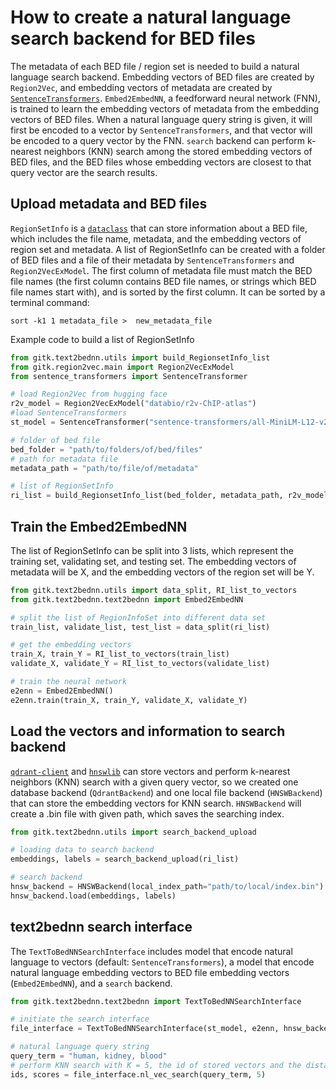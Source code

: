 # How to create a natural language search backend for BED files
The metadata of each BED file / region set is needed to build a natural language search backend. Embedding vectors of BED
files are created by `Region2Vec`, and embedding vectors of metadata are created by [`SentenceTransformers`](https://www.sbert.net/). `Embed2EmbedNN`,
a feedforward neural network (FNN), is trained to learn the embedding vectors of metadata from the embedding vectors of BED
files. When a natural language query string is given, it will first be encoded to a vector by `SentenceTransformers`, and that
vector will be encoded to a query vector by the FNN. `search` backend can perform k-nearest neighbors (KNN) search among the
stored embedding vectors of BED files, and the BED files whose embedding vectors are closest to that query vector are the
search results.

## Upload metadata and BED files
`RegionSetInfo` is a [`dataclass`](https://docs.python.org/3/library/dataclasses.html) that can store information about a BED file, which includes the file name, metadata, and the
embedding vectors of region set and metadata. A list of RegionSetInfo can be created with a folder of BED files and a file of their
metadata by `SentenceTransformers` and `Region2VecExModel`. The first column of metadata file must match the BED file names
(the first column contains BED file names, or strings which BED file names start with), and is sorted by the first column. It can be
sorted by a terminal command:
```
sort -k1 1 metadata_file >  new_metadata_file
```
Example code to build a list of RegionSetInfo
```python
from gitk.text2bednn.utils import build_RegionsetInfo_list
from gitk.region2vec.main import Region2VecExModel
from sentence_transformers import SentenceTransformer

# load Region2Vec from hugging face
r2v_model = Region2VecExModel("databio/r2v-ChIP-atlas")
#load SentenceTransformers
st_model = SentenceTransformer("sentence-transformers/all-MiniLM-L12-v2")

# folder of bed file
bed_folder = "path/to/folders/of/bed/files"
# path for metadata file
metadata_path = "path/to/file/of/metadata"

# list of RegionSetInfo
ri_list = build_RegionsetInfo_list(bed_folder, metadata_path, r2v_model, st_model)
```

## Train the Embed2EmbedNN
The list of RegionSetInfo can be split into 3 lists, which represent the training set, validating set, and testing set. The embedding
vectors of metadata will be X, and the embedding vectors of the region set will be Y.
```python
from gitk.text2bednn.utils import data_split, RI_list_to_vectors
from gitk.text2bednn.text2bednn import Embed2EmbedNN

# split the list of RegionInfoSet into different data set
train_list, validate_list, test_list = data_split(ri_list)

# get the embedding vectors
train_X, train_Y = RI_list_to_vectors(train_list)
validate_X, validate_Y = RI_list_to_vectors(validate_list)

# train the neural network
e2enn = Embed2EmbedNN()
e2enn.train(train_X, train_Y, validate_X, validate_Y)
```

## Load the vectors and information to search backend
[`qdrant-client`](https://github.com/qdrant/qdrant-client) and [`hnswlib`](https://github.com/nmslib/hnswlib) can store vectors and perform k-nearest neighbors (KNN) search with a given query vector, so we
created one database backend (`QdrantBackend`) and one local file backend (`HNSWBackend`) that can store the embedding
vectors for KNN search. `HNSWBackend` will create a .bin file with given path, which saves the searching index.
```python
from gitk.text2bednn.utils import search_backend_upload

# loading data to search backend
embeddings, labels = search_backend_upload(ri_list)

# search backend
hnsw_backend = HNSWBackend(local_index_path="path/to/local/index.bin")
hnsw_backend.load(embeddings, labels)
```

## text2bednn search interface
The `TextToBedNNSearchInterface` includes model that encode natural language to vectors (default: `SentenceTransformers`), a
model that encode natural language embedding vectors to BED file embedding vectors (`Embed2EmbedNN`), and a `search` backend.

```python
from gitk.text2bednn.text2bednn import TextToBedNNSearchInterface

# initiate the search interface
file_interface = TextToBedNNSearchInterface(st_model, e2enn, hnsw_backend)

# natural language query string
query_term = "human, kidney, blood"
# perform KNN search with K = 5, the id of stored vectors and the distance / similarity score will be returned
ids, scores = file_interface.nl_vec_search(query_term, 5)
```
